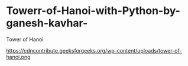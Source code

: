 # Towerr-of-Hanoi-with-Python-by-ganesh-kavhar-
Tower of Hanoi 

https://cdncontribute.geeksforgeeks.org/wp-content/uploads/tower-of-hanoi.png
